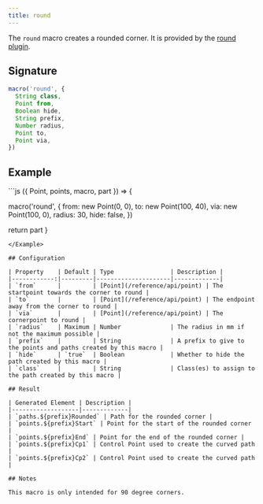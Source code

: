 ```yaml
---
title: round
---
```


The `round` macro creates a rounded corner. It is provided by the [round
plugin](/reference/plugins/round/).

## Signature

```js
macro('round', { 
  String class,
  Point from,
  Boolean hide,
  String prefix,
  Number radius,
  Point to,
  Point via,
})
```

## Example

<Example caption="An example of the round macro">
```js
({ Point, points, macro, part }) => {

  macro('round', {
    from: new Point(0, 0),
    to: new Point(100, 40),
    via: new Point(100, 0),
    radius: 30,
    hide: false,
  })

  return part
}
```
</Example>

## Configuration

| Property    | Default | Type                | Description |
|------------:|---------|---------------------|-------------|
| `from`      |         | [Point](/reference/api/point) | The startpoint towards the corner to round |
| `to`        |         | [Point](/reference/api/point) | The endpoint away from the corner to round |
| `via`       |         | [Point](/reference/api/point) | The cornerpoint to round |
| `radius`    | Maximum | Number              | The radius in mm if not the maximum possible |
| `prefix`    |         | String              | A prefix to give to the points and paths created by this macro |
| `hide`      | `true`  | Boolean             | Whether to hide the path created by this macro |
| `class`     |         | String              | Class(es) to assign to the path created by this macro |

## Result

| Generated Element | Description |
|-------------------|-------------|
| `paths.${prefix}Rounded` | Path for the rounded corner |
| `points.${prefix}Start` | Point for the start of the rounded corner |
| `points.${prefix}End` | Point for the end of the rounded corner |
| `points.${prefix}Cp1` | Control Point used to create the curved path |
| `points.${prefix}Cp2` | Control Point used to create the curved path |

## Notes

This macro is only intended for 90 degree corners.
